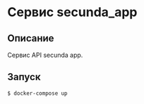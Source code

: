 # Сервис secunda_app

## Описание

Сервис API secunda app.


## Запуск

```bash
$ docker-compose up
```